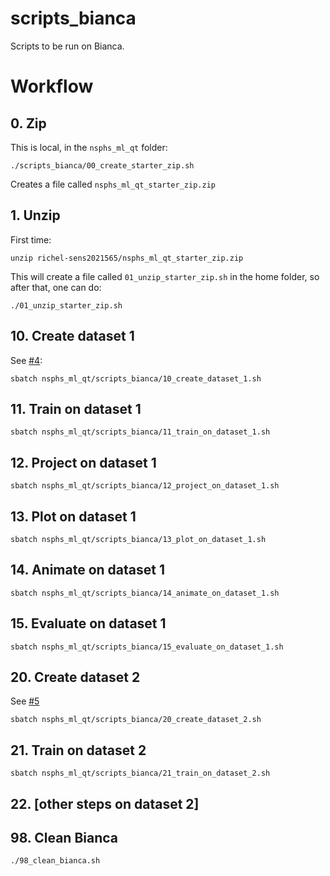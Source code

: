 # scripts_bianca

Scripts to be run on Bianca.


# Workflow

## 0. Zip

This is local, in the `nsphs_ml_qt` folder:

```
./scripts_bianca/00_create_starter_zip.sh
```

Creates a file called `nsphs_ml_qt_starter_zip.zip`

## 1. Unzip

First time:

```
unzip richel-sens2021565/nsphs_ml_qt_starter_zip.zip
```

This will create a file called `01_unzip_starter_zip.sh` in the home folder,
so after that, one can do:

```
./01_unzip_starter_zip.sh
```

## 10. Create dataset 1

See [#4](https://github.com/richelbilderbeek/nsphs_ml_qt/issues/4):

```
sbatch nsphs_ml_qt/scripts_bianca/10_create_dataset_1.sh
```

## 11. Train on dataset 1

```
sbatch nsphs_ml_qt/scripts_bianca/11_train_on_dataset_1.sh
```

## 12. Project on dataset 1

```
sbatch nsphs_ml_qt/scripts_bianca/12_project_on_dataset_1.sh
```

## 13. Plot on dataset 1

```
sbatch nsphs_ml_qt/scripts_bianca/13_plot_on_dataset_1.sh
```

## 14. Animate on dataset 1

```
sbatch nsphs_ml_qt/scripts_bianca/14_animate_on_dataset_1.sh
```

## 15. Evaluate on dataset 1

```
sbatch nsphs_ml_qt/scripts_bianca/15_evaluate_on_dataset_1.sh
```




## 20. Create dataset 2

See [#5](https://github.com/richelbilderbeek/nsphs_ml_qt/issues/5)

```
sbatch nsphs_ml_qt/scripts_bianca/20_create_dataset_2.sh
```

## 21. Train on dataset 2

```
sbatch nsphs_ml_qt/scripts_bianca/21_train_on_dataset_2.sh
```

## 22. [other steps on dataset 2]


## 98. Clean Bianca

```
./98_clean_bianca.sh
```

